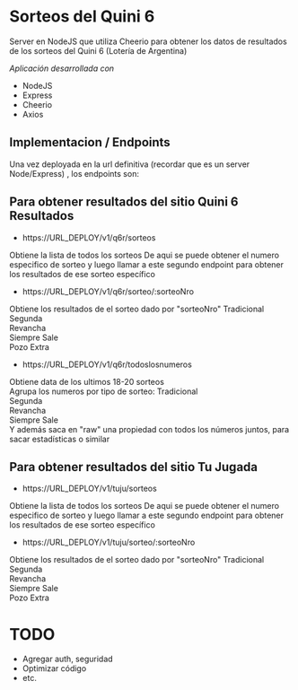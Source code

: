 # Sorteos del Quini 6
Server en NodeJS que utiliza Cheerio para obtener los datos de resultados de los sorteos del Quini 6 (Lotería de Argentina)

_Aplicación desarrollada con_
- NodeJS
- Express
- Cheerio
- Axios

## Implementacion / Endpoints

Una vez deployada en la url definitiva (recordar que es un server Node/Express) , los endpoints son:

## Para obtener resultados del sitio Quini 6 Resultados ##

- https://URL_DEPLOY/v1/q6r/sorteos

Obtiene la lista de todos los sorteos
De aqui se puede obtener el numero especifico de sorteo y luego llamar a este segundo endpoint para obtener los resultados de ese sorteo específico

- https://URL_DEPLOY/v1/q6r/sorteo/:sorteoNro

Obtiene los resultados de el sorteo dado por "sorteoNro"
Tradicional  
Segunda  
Revancha  
Siempre Sale  
Pozo Extra  

- https://URL_DEPLOY/v1/q6r/todoslosnumeros

Obtiene data de los ultimos 18-20 sorteos  
Agrupa los numeros por tipo de sorteo:
Tradicional  
Segunda  
Revancha  
Siempre Sale  
Y además saca en "raw" una propiedad con todos los números juntos, para sacar estadísticas o similar

## Para obtener resultados del sitio Tu Jugada ##

- https://URL_DEPLOY/v1/tuju/sorteos

Obtiene la lista de todos los sorteos
De aqui se puede obtener el numero especifico de sorteo y luego llamar a este segundo endpoint para obtener los resultados de ese sorteo específico

- https://URL_DEPLOY/v1/tuju/sorteo/:sorteoNro  

Obtiene los resultados de el sorteo dado por "sorteoNro"
Tradicional  
Segunda  
Revancha  
Siempre Sale  
Pozo Extra  

# TODO

- Agregar auth, seguridad
- Optimizar código
- etc.
